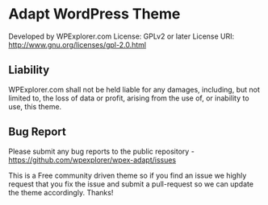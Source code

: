 # Adapt WordPress Theme
Developed by WPExplorer.com
License: GPLv2 or later
License URI: http://www.gnu.org/licenses/gpl-2.0.html

## Liability
WPExplorer.com shall not be held liable for any damages, including, but not limited to, the loss of data or profit, arising from the use of, or inability to use, this theme.

## Bug Report
Please submit any bug reports to the public repository - https://github.com/wpexplorer/wpex-adapt/issues

This is a Free community driven theme so if you find an issue we highly request that you fix the issue and submit a pull-request so we can update the theme accordingly. Thanks!